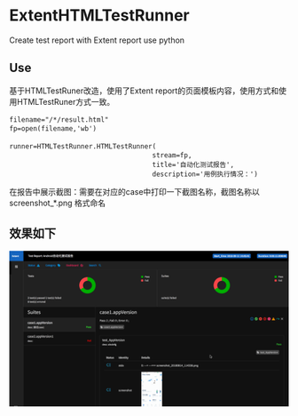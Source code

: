 # ExtentHTMLTestRunner
Create test report with Extent report use python

## Use
基于HTMLTestRuner改造，使用了Extent report的页面模板内容，使用方式和使用HTMLTestRuner方式一致。

```
filename="/*/result.html"
fp=open(filename,'wb')

runner=HTMLTestRunner.HTMLTestRunner(
                                    stream=fp,
                                    title='自动化测试报告',
                                    description='用例执行情况：')
```
在报告中展示截图：需要在对应的case中打印一下截图名称，截图名称以 screenshot_*.png 格式命名
## 效果如下
![](6666.gif)
